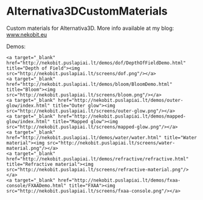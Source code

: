 Alternativa3DCustomMaterials
============================

Custom materials for Alternativa3D. More info available at my blog: www.nekobit.eu

Demos:

<div>
		
	<a target="_blank" href="http://nekobit.puslapiai.lt/demos/dof/DepthOfFieldDemo.html" title="Depth of Field"><img src="http://nekobit.puslapiai.lt/screens/dof.png"/></a>
	<a target="_blank" href="http://nekobit.puslapiai.lt/demos/bloom/BloomDemo.html" title="Bloom"><img src="http://nekobit.puslapiai.lt/screens/bloom.png"/></a>
	<a target="_blank" href="http://nekobit.puslapiai.lt/demos/outer-glow/index.html" title="Outer glow"><img src="http://nekobit.puslapiai.lt/screens/outer-glow.png"/></a>
	<a target="_blank" href="http://nekobit.puslapiai.lt/demos/mapped-glow/index.html" title="Mapped glow"><img src="http://nekobit.puslapiai.lt/screens/mapped-glow.png"/></a>
	<a target="_blank" href="http://nekobit.puslapiai.lt/demos/water/water.html" title="Water material"><img src="http://nekobit.puslapiai.lt/screens/water-material.png"/></a>
	<a target="_blank" href="http://nekobit.puslapiai.lt/demos/refractive/refractive.html" title="Refractive material"><img src="http://nekobit.puslapiai.lt/screens/refractive-material.png"/></a>
	<a target="_blank" href="http://nekobit.puslapiai.lt/demos/fxaa-console/FXAADemo.html" title="FXAA"><img src="http://nekobit.puslapiai.lt/screens/fxaa-console.png"/></a>
	
</div>